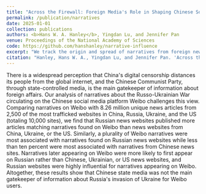 ```yaml
---
title: "Across the Firewall: Foreign Media's Role in Shaping Chinese Social Media Narratives on the Russo-Ukrainian War"
permalink: /publication/narratives
date: 2025-01-01
collection: publications
authors: <b>Hans W. A. Hanley</b>, Yingdan Lu, and Jennifer Pan
venue: Proceedings of the National Academy of Sciences
code: https://github.com/hanshanley/narrative-influence
excerpt: "We track the origin and spread of narratives from foreign news websites onto the Chinese social media platform Weibo.\n"
citation: "Hanley, Hans W. A., Yingdan Lu, and Jennifer Pan. 'Across the Firewall: Foreign Media's Role in Shaping Chinese Social Media Narratives on the Russo-Ukrainian War.' Proceedings of the National Academy of Sciences, National Acad Sciences, 2024."
---
```


There is a widespread perception that China's digital censorship distances its people from the global internet, and the Chinese Communist Party, through state-controlled media, is the main gatekeeper of information about foreign affairs. Our analysis of narratives about the Russo-Ukrainian War circulating on the Chinese social media platform Weibo challenges this view. Comparing narratives on Weibo with 8.26 million unique news articles from 2,500 of the most trafficked websites in China, Russia, Ukraine, and the US (totaling 10,000 sites), we find that Russian news websites published more articles matching narratives found on  Weibo than news websites from China, Ukraine, or the US. Similarly, a plurality of Weibo narratives were most associated with narratives found on Russian news websites while less than ten percent were most associated with narratives from Chinese news sites. Narratives later appearing on Weibo were more likely to first appear on Russian rather than Chinese, Ukrainian, or US news websites, and Russian websites were highly influential for narratives appearing on Weibo. Altogether, these results show that Chinese state media was not the main gatekeeper of information about Russia's invasion of Ukraine for Weibo users. 
